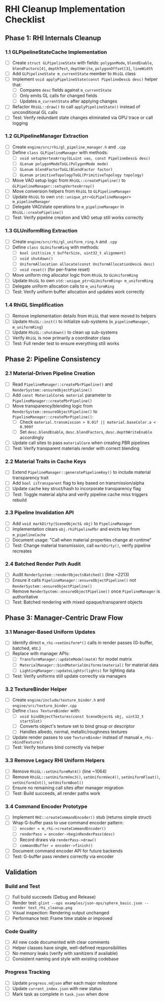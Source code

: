 # RHI Cleanup Implementation Checklist

## Phase 1: RHI Internals Cleanup

### 1.1 GLPipelineStateCache Implementation
- [ ] Create `struct GLPipelineState` with fields: `polygonMode`, `blendEnable`, `blendFactors[4]`, `depthTest`, `depthWrite`, `polygonOffset[3]`, `lineWidth`
- [ ] Add `GLPipelineState m_currentState` member to `RhiGL` class
- [ ] Implement `void applyPipelineState(const PipelineDesc& desc)` helper that:
  - [ ] Compares `desc` fields against `m_currentState`
  - [ ] Only emits GL calls for changed fields
  - [ ] Updates `m_currentState` after applying changes
- [ ] Refactor `RhiGL::draw()` to call `applyPipelineState()` instead of unconditional GL calls
- [ ] Test: Verify redundant state changes eliminated via GPU trace or call logging

### 1.2 GLPipelineManager Extraction
- [ ] Create `engine/src/rhi/gl_pipeline_manager.h` and `.cpp`
- [ ] Define `class GLPipelineManager` with methods:
  - [ ] `void setupVertexArray(GLuint vao, const PipelineDesc& desc)`
  - [ ] `GLenum polygonModeToGL(PolygonMode mode)`
  - [ ] `GLenum blendFactorToGL(BlendFactor factor)`
  - [ ] `GLenum primitiveTopologyToGL(PrimitiveTopology topology)`
- [ ] Move VAO setup logic from `RhiGL::createPipeline()` to `GLPipelineManager::setupVertexArray()`
- [ ] Move conversion helpers from `RhiGL` to `GLPipelineManager`
- [ ] Update `RhiGL` to own `std::unique_ptr<GLPipelineManager> m_pipelineManager`
- [ ] Delegate VAO/state operations to `m_pipelineManager` in `RhiGL::createPipeline()`
- [ ] Test: Verify pipeline creation and VAO setup still works correctly

### 1.3 GLUniformRing Extraction
- [ ] Create `engine/src/rhi/gl_uniform_ring.h` and `.cpp`
- [ ] Define `class GLUniformRing` with methods:
  - [ ] `bool init(size_t bufferSize, uint32_t alignment)`
  - [ ] `void shutdown()`
  - [ ] `UniformAllocation allocate(const UniformAllocationDesc& desc)`
  - [ ] `void reset()` (for per-frame reset)
- [ ] Move uniform ring allocator logic from `RhiGL` to `GLUniformRing`
- [ ] Update `RhiGL` to own `std::unique_ptr<GLUniformRing> m_uniformRing`
- [ ] Delegate uniform allocation calls to `m_uniformRing`
- [ ] Test: Verify uniform buffer allocation and updates work correctly

### 1.4 RhiGL Simplification
- [ ] Remove implementation details from `RhiGL` that were moved to helpers
- [ ] Update `RhiGL::init()` to initialize sub-systems (`m_pipelineManager`, `m_uniformRing`)
- [ ] Update `RhiGL::shutdown()` to clean up sub-systems
- [ ] Verify `RhiGL` is now primarily a coordinator class
- [ ] Test: Full render test to ensure everything still works

## Phase 2: Pipeline Consistency

### 2.1 Material-Driven Pipeline Creation
- [ ] Read `PipelineManager::createPbrPipeline()` and `RenderSystem::ensureObjectPipeline()`
- [ ] Add `const MaterialCore& material` parameter to `PipelineManager::createPbrPipeline()`
- [ ] Move transparency/blending logic from `RenderSystem::ensureObjectPipeline()` to `PipelineManager::createPbrPipeline()`:
  - [ ] Check `material.transmission > 0.01f || material.baseColor.a < 0.999f`
  - [ ] Set `desc.blendEnable`, `desc.blendFactors`, `desc.depthWriteEnable` accordingly
- [ ] Update call sites to pass `materialCore` when creating PBR pipelines
- [ ] Test: Verify transparent materials render with correct blending

### 2.2 Material Traits in Cache Keys
- [ ] Extend `PipelineManager::generatePipelineKey()` to include material transparency trait
- [ ] Add `bool isTransparent` flag to key based on transmission/alpha
- [ ] Update cache key struct/hash to incorporate transparency flag
- [ ] Test: Toggle material alpha and verify pipeline cache miss triggers rebuild

### 2.3 Pipeline Invalidation API
- [ ] Add `void markDirty(SceneObject& obj)` to `PipelineManager`
- [ ] Implementation clears `obj.rhiPipelinePbr` and evicts key from `m_pipelineCache`
- [ ] Document usage: "Call when material properties change at runtime"
- [ ] Test: Change material transmission, call `markDirty()`, verify pipeline recreates

### 2.4 Batched Render Path Audit
- [ ] Audit `RenderSystem::renderObjectsBatched()` (line ~2213)
- [ ] Ensure it calls `PipelineManager::ensureObjectPipeline()` not `RenderSystem::ensureObjectPipeline()`
- [ ] Remove `RenderSystem::ensureObjectPipeline()` once `PipelineManager` is authoritative
- [ ] Test: Batched rendering with mixed opaque/transparent objects

## Phase 3: Manager-Centric Draw Flow

### 3.1 Manager-Based Uniform Updates
- [ ] Identify direct `m_rhi->setUniform*()` calls in render passes (G-buffer, batched, etc.)
- [ ] Replace with manager APIs:
  - [ ] `TransformManager::updateModel(mat4)` for model matrix
  - [ ] `MaterialManager::bindMaterialUniforms(material)` for material data
  - [ ] `LightingManager::updateLights(lights)` for lighting data
- [ ] Test: Verify uniforms still update correctly via managers

### 3.2 TextureBinder Helper
- [ ] Create `engine/include/texture_binder.h` and `engine/src/texture_binder.cpp`
- [ ] Define `class TextureBinder` with:
  - [ ] `void bindObjectTextures(const SceneObject& obj, uint32_t startSlot)`
  - [ ] Converts object's texture set to bind group or descriptor
  - [ ] Handles albedo, normal, metallic/roughness textures
- [ ] Update render passes to use `TextureBinder` instead of manual `m_rhi->bindTexture()`
- [ ] Test: Verify textures bind correctly via helper

### 3.3 Remove Legacy RHI Uniform Helpers
- [ ] Remove `RhiGL::setUniformMat4()` (line ~1064)
- [ ] Remove `RhiGL::setUniformVec3()`, `setUniformVec4()`, `setUniformFloat()`, `setUniformInt()`, `setUniformBool()`
- [ ] Ensure no remaining call sites after manager migration
- [ ] Test: Build succeeds, all render paths work

### 3.4 Command Encoder Prototype
- [ ] Implement `RHI::createCommandEncoder()` stub (returns simple struct)
- [ ] Wrap G-buffer pass to use command encoder pattern:
  - [ ] `encoder = m_rhi->createCommandEncoder()`
  - [ ] `renderPass = encoder->beginRenderPass(desc)`
  - [ ] Record draws via `renderPass->draw()`
  - [ ] `commandBuffer = encoder->finish()`
- [ ] Document command encoder API for future backends
- [ ] Test: G-buffer pass renders correctly via encoder

## Validation

### Build and Test
- [ ] Full build succeeds (Debug and Release)
- [ ] Render test: `glint --ops examples/json-ops/sphere_basic.json --render test_rhi_cleanup.png`
- [ ] Visual inspection: Rendering output unchanged
- [ ] Performance test: Frame time stable or improved

### Code Quality
- [ ] All new code documented with clear comments
- [ ] Helper classes have single, well-defined responsibilities
- [ ] No memory leaks (verify with sanitizers if available)
- [ ] Consistent naming and style with existing codebase

### Progress Tracking
- [ ] Update `progress.ndjson` after each major milestone
- [ ] Update `current_index.json` with new status
- [ ] Mark task as complete in `task.json` when done